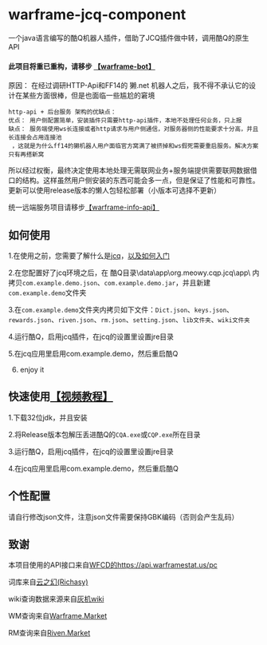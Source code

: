 # warframe-jcq-component
一个java语言编写的酷Q机器人插件，借助了JCQ插件做中转，调用酷Q的原生API

#### 此项目将重已重构，请移步 [【warframe-bot】](https://github.com/WsureDev/warframe-bot) 
原因： 在经过调研HTTP-Api和FF14的 獭.net 机器人之后，我不得不承认它的设计在某些方面很棒，但是也面临一些尴尬的窘境
    
    http-api + 后台服务 架构的优缺点：
    优点： 用户侧配置简单，安装插件只需要http-api插件，本地不处理任何业务，只上报
    缺点： 服务端使用ws长连接或者http请求与用户侧通信，对服务器侧的性能要求十分高，并且长连接会占用连接池
     ，这就是为什么ff14的獭机器人用户面临官方窝满了被挤掉和ws假死需要重启服务。解决方案只有再搭新窝
      
 所以经过权衡，最终决定使用本地处理无需联网业务+服务端提供需要联网数据借口的结构。这样虽然用户侧安装的东西可能会多一点，但是保证了性能和可靠性。
 更新可以使用release版本的懒人包轻松部署（小版本可选择不更新）
 
 统一远端服务项目请移步[【warframe-info-api】](https://github.com/WsureDev/waframe-info-api) 

## 如何使用
1.在使用之前，您需要了解什么是[jcq](https://cqp.cc/t/37318)，[以及如何入门](https://github.com/Sobte/JCQ-CoolQ)

2.在您配置好了jcq环境之后，在 酷Q目录\data\app\org.meowy.cqp.jcq\app\ 内拷贝`com.example.demo.json`、`com.example.demo.jar`，并且新建`com.example.demo`文件夹

3.在`com.example.demo`文件夹内拷贝如下文件：`Dict.json`、`keys.json`、`rewards.json`、`riven.json`、`rm.json`、`setting.json`、`lib文件夹`、`wiki文件夹`

4.运行酷Q，启用jcq插件，在jcq的设置里设置jre目录

5.在jcq应用里启用com.example.demo，然后重启酷Q

6. enjoy it

## 快速使用[【视频教程】](https://www.bilibili.com/video/av53646289)
1.下载32位jdk，并且安装

2.将Release版本包解压丢进酷Q的`CQA.exe`或`CQP.exe`所在目录

3.运行酷Q，启用jcq插件，在jcq的设置里设置jre目录

4.在jcq应用里启用com.example.demo，然后重启酷Q

## 个性配置

请自行修改json文件，注意json文件需要保持GBK编码（否则会产生乱码）

## 致谢

本项目使用的API接口来自[WFCD的https://api.warframestat.us/pc](https://github.com/WFCD/warframe-worldstate-parser)

词库来自[云之幻(Richasy)](https://github.com/Richasy)

wiki查询数据来源来自[灰机wiki](https://warframe.huijiwiki.com/)

WM查询来自[Warframe.Market](https://warframe.market/)

RM查询来自[Riven.Market](https://riven.market/)
